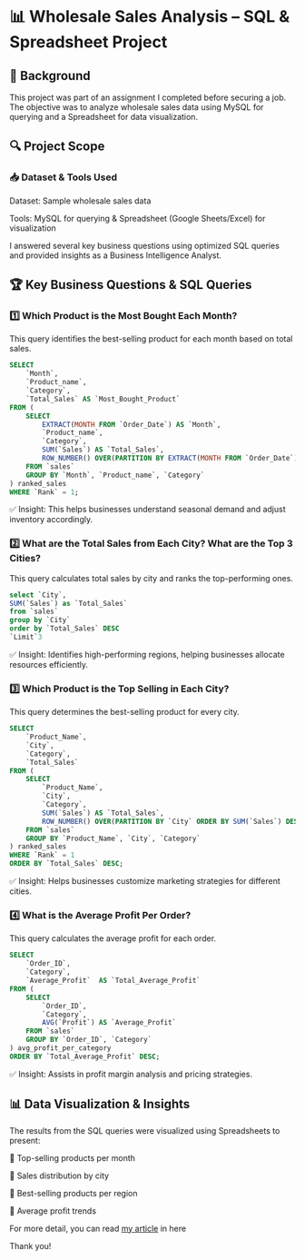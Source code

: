 # 📊 Wholesale Sales Analysis – SQL & Spreadsheet Project

## 📌 Background
This project was part of an assignment I completed before securing a job. The objective was to analyze wholesale sales data using MySQL for querying and a Spreadsheet for data visualization.

## 🔍 Project Scope

### 📥 Dataset & Tools Used

Dataset: Sample wholesale sales data

Tools: MySQL for querying & Spreadsheet (Google Sheets/Excel) for visualization

I answered several key business questions using optimized SQL queries and provided insights as a Business Intelligence Analyst.

## 🏆 Key Business Questions & SQL Queries

### 1️⃣ Which Product is the Most Bought Each Month?

This query identifies the best-selling product for each month based on total sales.

```sql
SELECT
    `Month`,
    `Product_name`,
    `Category`,
    `Total_Sales` AS `Most_Bought_Product`
FROM (
    SELECT
        EXTRACT(MONTH FROM `Order_Date`) AS `Month`,
        `Product_name`,
        `Category`,
        SUM(`Sales`) AS `Total_Sales`,
        ROW_NUMBER() OVER(PARTITION BY EXTRACT(MONTH FROM `Order_Date`) ORDER BY SUM(`Sales`) DESC) AS `Rank`
    FROM `sales`
    GROUP BY `Month`, `Product_name`, `Category`
) ranked_sales
WHERE `Rank` = 1;
```
✅ Insight: This helps businesses understand seasonal demand and adjust inventory accordingly.

### 2️⃣ What are the Total Sales from Each City? What are the Top 3 Cities?

This query calculates total sales by city and ranks the top-performing ones.

```sql
select `City`,
SUM(`Sales`) as `Total_Sales`
from `sales`
group by `City`
order by `Total_Sales` DESC
`Limit`3
```
✅ Insight: Identifies high-performing regions, helping businesses allocate resources efficiently.

### 3️⃣ Which Product is the Top Selling in Each City?

This query determines the best-selling product for every city.

```sql
SELECT
    `Product_Name`,
    `City`,
    `Category`,
    `Total_Sales`
FROM (
    SELECT
        `Product_Name`,
        `City`,
        `Category`,
        SUM(`Sales`) AS `Total_Sales`,
        ROW_NUMBER() OVER(PARTITION BY `City` ORDER BY SUM(`Sales`) DESC) AS `Rank`
    FROM `sales`
    GROUP BY `Product_Name`, `City`, `Category`
) ranked_sales
WHERE `Rank` = 1
ORDER BY `Total_Sales` DESC;
```
✅ Insight: Helps businesses customize marketing strategies for different cities.

### 4️⃣ What is the Average Profit Per Order?

This query calculates the average profit for each order.

```sql
SELECT
    `Order_ID`,
    `Category`,
    `Average_Profit`  AS `Total_Average_Profit`
FROM (
    SELECT
        `Order_ID`,
        `Category`,
        AVG(`Profit`) AS `Average_Profit`
    FROM `sales`
    GROUP BY `Order_ID`, `Category`
) avg_profit_per_category
ORDER BY `Total_Average_Profit` DESC;
```
✅ Insight: Assists in profit margin analysis and pricing strategies.

## 📊 Data Visualization & Insights

The results from the SQL queries were visualized using Spreadsheets to present:

📌 Top-selling products per month

📌 Sales distribution by city

📌 Best-selling products per region

📌 Average profit trends

For more detail, you can read [my article](https://medium.com/@ciaamoons/archieve-an-assignment-6b6f988b7ebc) in here

Thank you!

